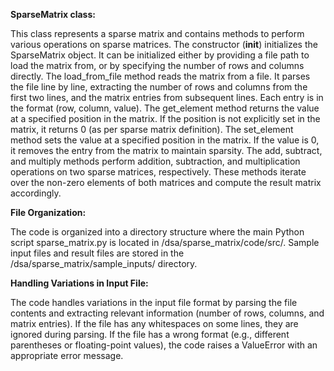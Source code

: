 **SparseMatrix class:**

This class represents a sparse matrix and contains methods to perform various operations on sparse matrices.
The constructor (__init__) initializes the SparseMatrix object. It can be initialized either by providing a file path to load the matrix from, or by specifying the number of rows and columns directly.
The load_from_file method reads the matrix from a file. It parses the file line by line, extracting the number of rows and columns from the first two lines, and the matrix entries from subsequent lines. Each entry is in the format (row, column, value).
The get_element method returns the value at a specified position in the matrix. If the position is not explicitly set in the matrix, it returns 0 (as per sparse matrix definition).
The set_element method sets the value at a specified position in the matrix. If the value is 0, it removes the entry from the matrix to maintain sparsity.
The add, subtract, and multiply methods perform addition, subtraction, and multiplication operations on two sparse matrices, respectively. These methods iterate over the non-zero elements of both matrices and compute the result matrix accordingly.



**File Organization:**


The code is organized into a directory structure where the main Python script sparse_matrix.py is located in /dsa/sparse_matrix/code/src/.
Sample input files and result files are stored in the /dsa/sparse_matrix/sample_inputs/ directory.



**Handling Variations in Input File:**

The code handles variations in the input file format by parsing the file contents and extracting relevant information (number of rows, columns, and matrix entries).
If the file has any whitespaces on some lines, they are ignored during parsing.
If the file has a wrong format (e.g., different parentheses or floating-point values), the code raises a ValueError with an appropriate error message.

